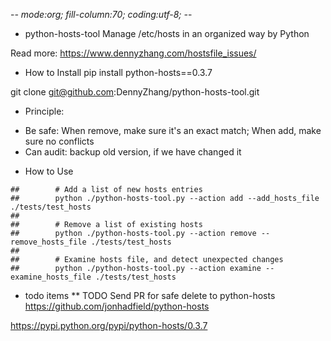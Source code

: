-*- mode:org; fill-column:70; coding:utf-8; -*-
* python-hosts-tool
Manage /etc/hosts in an organized way by Python

Read more: https://www.dennyzhang.com/hostsfile_issues/
* How to Install
pip install python-hosts==0.3.7

git clone git@github.com:DennyZhang/python-hosts-tool.git
* Principle:
- Be safe: When remove, make sure it's an exact match; When add, make sure no conflicts
- Can audit: backup old version, if we have changed it
* How to Use

```
##        # Add a list of new hosts entries
##        python ./python-hosts-tool.py --action add --add_hosts_file ./tests/test_hosts
##
##        # Remove a list of existing hosts
##        python ./python-hosts-tool.py --action remove --remove_hosts_file ./tests/test_hosts
##
##        # Examine hosts file, and detect unexpected changes
##        python ./python-hosts-tool.py --action examine --examine_hosts_file ./tests/test_hosts
```
* todo items
** TODO Send PR for safe delete to python-hosts
https://github.com/jonhadfield/python-hosts

https://pypi.python.org/pypi/python-hosts/0.3.7
